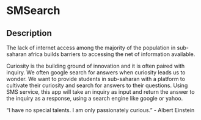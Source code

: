 # SMSearch

## Description

The lack of internet access among the majority of the population in sub-saharan africa builds barriers to accessing the net of information available.

Curiosity is the building ground of innovation and it is often paired with inquiry. We often google search for answers when curiosity
leads us to wonder. We want to provide students in sub-saharan with a platform to cultivate their curiosity and search for answers to their
questions. Using SMS service, this app will take an inquiry as input and return the answer to the inquiry as a response, using a search engine
like google or yahoo. 

“I have no special talents. I am only passionately curious.” - Albert Einstein
